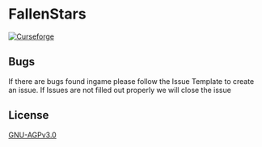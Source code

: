 # FallenStars
[![Curseforge](https://img.shields.io/badge/Curseforge-Project%20page!-A54C2D.svg?longCache=true&style=for-the-badge)](https://www.curseforge.com/minecraft/mc-mods/fallen-stars)
## Bugs
If there are bugs found ingame please follow the Issue Template to create an issue.
If Issues are not filled out properly we will close the issue


## License
[GNU-AGPv3.0](https://choosealicense.com/licenses/agpl-3.0/)
